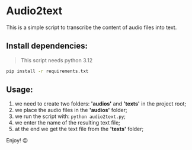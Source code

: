 # Audio2text

This is a simple script to transcribe the content of audio files into text.

## Install dependencies:

> This script needs python 3.12

```bash
pip install -r requirements.txt
```

## Usage:

1. we need to create two folders: **'audios'** and **'texts'** in the project root;
2. we place the audio files in the **'audios'** folder;
3. we run the script with: `python audio2text.py`;
4. we enter the name of the resulting text file;
5. at the end we get the text file from the **'texts'** folder;

Enjoy! 😉
